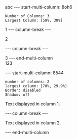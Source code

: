 abc
--- start-multi-column: 8oh6  
```column-settings
Number of Columns: 3  
Largest Column: [50%, 30%]  
```

1
--- column-break ---  

2

--- column-break ---  

3
--- end-multi-column  
123

--- start-multi-column: 8544
```column-settings  
number of columns: 2  
largest column: [70%, 29.9%]
Border: disabled
Shadow: off
```

Text displayed in column 1.

--- column-break ---

Text displayed in column 2.

--- end-multi-column
